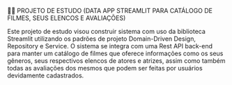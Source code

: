 🧠🚀 PROJETO DE ESTUDO (DATA APP STREAMLIT PARA CATÁLOGO DE FILMES, SEUS ELENCOS E AVALIAÇÕES)

Este projeto de estudo visou construir sistema com uso da biblioteca Streamlit utilizando os padrões de projeto Domain-Driven Design, Repository e Service. O sistema se integra com uma Rest API back-end para manter um catálogo de filmes que oferece informações como os seus gêneros, seus respectivos elencos de atores e atrizes, assim como também todas as avaliações dos mesmos que podem ser feitas por usuários devidamente cadastrados.
